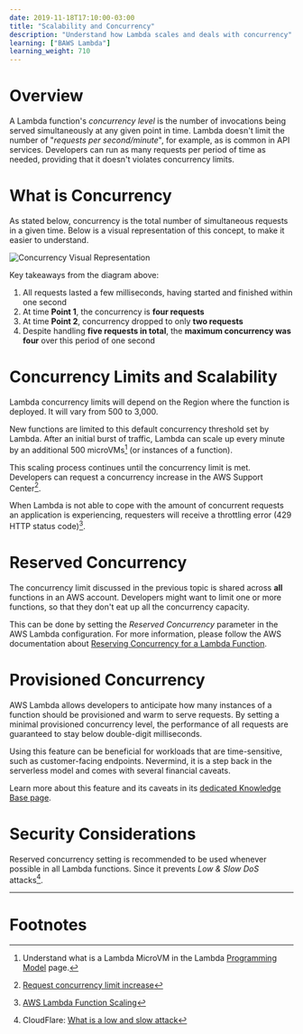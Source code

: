```yaml
---
date: 2019-11-18T17:10:00-03:00
title: "Scalability and Concurrency"
description: "Understand how Lambda scales and deals with concurrency"
learning: ["BAWS Lambda"]
learning_weight: 710
---
```


# Overview

A Lambda function's _concurrency level_ is the number of invocations being served simultaneously at any given point in time. Lambda doesn't limit the number of "_requests per second/minute_", for example, as is common in API services. Developers can run as many requests per period of time as needed, providing that it doesn't violates concurrency limits.

# What is Concurrency

As stated below, concurrency is the total number of simultaneous requests in a given time. Below is a visual representation of this concept, to make it easier to understand.

![Concurrency Visual Representation](/images/knowledge-base/concurrency-visual-representation.png)

Key takeaways from the diagram above:

1. All requests lasted a few milliseconds, having started and finished within one second
1. At time **Point 1**, the concurrency is **four requests**
1. At time **Point 2**, concurrency dropped to only **two requests**
1. Despite handling **five requests in total**, the **maximum concurrency was four** over this period of one second

# Concurrency Limits and Scalability

Lambda concurrency limits will depend on the Region where the function is deployed. It will vary from 500 to 3,000.

New functions are limited to this default concurrency threshold set by Lambda. After an initial burst of traffic, Lambda can scale up every minute by an additional 500 microVMs[^1] (or instances of a function).

This scaling process continues until the concurrency limit is met. Developers can request a concurrency increase in the AWS Support Center[^2].

When Lambda is not able to cope with the amount of concurrent requests an application is experiencing, requesters will receive a throttling error (429 HTTP status code)[^3].


# Reserved Concurrency

The concurrency limit discussed in the previous topic is shared across **all** functions in an AWS account. Developers might want to limit one or more functions, so that they don't eat up all the concurrency capacity.

This can be done by setting the _Reserved Concurrency_ parameter in the AWS Lambda configuration. For more information, please follow the AWS documentation about [Reserving Concurrency for a Lambda Function](https://docs.aws.amazon.com/lambda/latest/dg/per-function-concurrency.html).


# Provisioned Concurrency

AWS Lambda allows developers to anticipate how many instances of a function should be provisioned and warm to serve requests. By setting a minimal provisioned concurrency level, the performance of all requests are guaranteed to stay below double-digit milliseconds.

Using this feature can be beneficial for workloads that are time-sensitive, such as customer-facing endpoints. Nevermind, it is a step back in the serverless model and comes with several financial caveats.

Learn more about this feature and its caveats in its [dedicated Knowledge Base page](/knowledge-base/aws-lambda/provisioned-concurrency/?utm_source=dashbird-site&utm_medium=article&utm_campaign=knowledge-base&utm_content=aws-lambda).


# Security Considerations

Reserved concurrency setting is recommended to be used whenever possible in all Lambda functions. Since it prevents _Low & Slow DoS_ attacks[^4].


---

# Footnotes

[^1]:
     Understand what is a Lambda MicroVM in the Lambda [Programming Model](/knowledge-base/aws-lambda/programming-model/?utm_source=dashbird-site&utm_medium=article&utm_campaign=knowledge-base&utm_content=aws-lambda) page.

[^2]:
     [Request concurrency limit increase](https://console.aws.amazon.com/support/v1#/case/create?issueType=service-limit-increase)

[^3]:
     [AWS Lambda Function Scaling](https://docs.aws.amazon.com/lambda/latest/dg/scaling.html)

[^4]:
     CloudFlare: [What is a low and slow attack](https://www.cloudflare.com/learning/ddos/ddos-low-and-slow-attack/)
